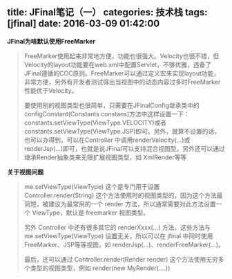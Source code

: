 title: JFinal笔记（一）
categories: 技术栈
tags: [jfinal]
date: 2016-03-09 01:42:00
---
**JFinal为啥默认使用FreeMarker**

> FreeMarker使用起来非常地方便，功能也很强大。Velocity也很不错，但Velocity的layout功能要在web.xml中配置Servlet，不够优雅，违备了JFinal遵循的COC原则。FreeMarker可以通过定义宏来实现layout功能，非常方便，另外有开发者测试得出当视图中的动态内容过多时FreeMarker性能优于Velocity。
> 
> 要使用别的视图类型也很简单，只需要在JFinalConfig继承类中的configConstant(Constants
> constans)方法中这样设置一下：constants.setViewType(ViewType.VELOCITY)或者constants.setViewType(ViewType.JSP)即可。另外，就算不设置的话，也可以办得到，可以在Controller
> 中调用renderVelocity(...)或renderJsp(...)即可，也就是说JFinal可以支持混合视图型。另外还可以通过继承Render抽象类来无限扩展视图类型，如
> XmlRender等等

**关于视图问题** 

> me.setViewType(ViewType) 这个是专门用于设置  Controller.render(String)
> 这个方法使用时的视图类型的，因为这个方法最简短，被建议为最常用的一个 render 方法，所以通常需要对此方法设置一个
> ViewType，默认是 freemarker 视图类型。
> 
> 另外 Controller 中还有很多其它的 renderXxxx(...) 方法，这些方法与
> me.setViewType(ViewType) 设置无关，所以可以在 jfinal 中同时使用 FreeMarker、JSP等等视图，如
> renderJsp(...)、renderFreeMarker(...)。
> 
> 最后，还可以通过 Controller.render(Render render) 这个方法使用无穷多个类型的视图类型，例如
> render(new MyRender(....))

